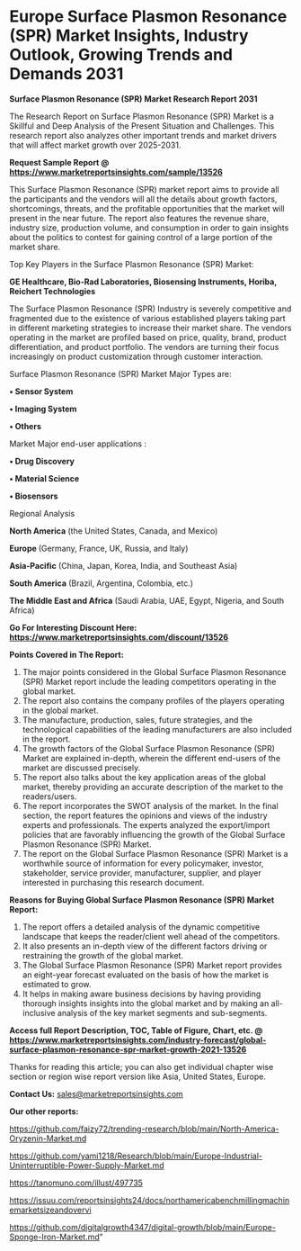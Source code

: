 # Europe Surface Plasmon Resonance (SPR) Market Insights, Industry Outlook, Growing Trends and Demands 2031

<strong>Surface Plasmon Resonance (SPR) Market Research Report 2031</strong>

The Research Report on Surface Plasmon Resonance (SPR) Market is a Skillful and Deep Analysis of the Present Situation and Challenges. This research report also analyzes other important trends and market drivers that will affect market growth over 2025-2031.

<strong>Request Sample Report @ <a href=https://www.marketreportsinsights.com/sample/13526>https://www.marketreportsinsights.com/sample/13526</a></strong>

This Surface Plasmon Resonance (SPR) market report aims to provide all the participants and the vendors will all the details about growth factors, shortcomings, threats, and the profitable opportunities that the market will present in the near future. The report also features the revenue share, industry size, production volume, and consumption in order to gain insights about the politics to contest for gaining control of a large portion of the market share.

Top Key Players in the Surface Plasmon Resonance (SPR) Market:

<strong>GE Healthcare, Bio-Rad Laboratories, Biosensing Instruments, Horiba, Reichert Technologies</strong>

The Surface Plasmon Resonance (SPR) Industry is severely competitive and fragmented due to the existence of various established players taking part in different marketing strategies to increase their market share. The vendors operating in the market are profiled based on price, quality, brand, product differentiation, and product portfolio. The vendors are turning their focus increasingly on product customization through customer interaction.

Surface Plasmon Resonance (SPR) Market Major Types are:

<strong>• Sensor System

• Imaging System

• Others</strong>

Market Major end-user applications :

<strong>• Drug Discovery

• Material Science

• Biosensors</strong>

Regional Analysis

</u><strong><b>North America</b></strong> (the United States, Canada, and Mexico)

<strong><b>Europe </b></strong>(Germany, France, UK, Russia, and Italy)

<strong><b>Asia-Pacific</b></strong> (China, Japan, Korea, India, and Southeast Asia)

<strong><b>South America</b></strong> (Brazil, Argentina, Colombia, etc.)

<strong><b>The Middle East and Africa</b></strong> (Saudi Arabia, UAE, Egypt, Nigeria, and South Africa)

<strong>Go For Interesting Discount Here: <a href=https://www.marketreportsinsights.com/discount/13526>https://www.marketreportsinsights.com/discount/13526</a></strong>

<strong>Points Covered in The Report:</strong>
<ol>
  <li>The major points considered in the Global Surface Plasmon Resonance (SPR) Market report include the leading competitors operating in the global market.</li>
  <li>The report also contains the company profiles of the players operating in the global market.</li>
  <li>The manufacture, production, sales, future strategies, and the technological capabilities of the leading manufacturers are also included in the report.</li>
  <li>The growth factors of the Global Surface Plasmon Resonance (SPR) Market are explained in-depth, wherein the different end-users of the market are discussed precisely.</li>
  <li>The report also talks about the key application areas of the global market, thereby providing an accurate description of the market to the readers/users.</li>
  <li>The report incorporates the SWOT analysis of the market. In the final section, the report features the opinions and views of the industry experts and professionals. The experts analyzed the export/import policies that are favorably influencing the growth of the Global Surface Plasmon Resonance (SPR) Market.</li>
  <li>The report on the Global Surface Plasmon Resonance (SPR) Market is a worthwhile source of information for every policymaker, investor, stakeholder, service provider, manufacturer, supplier, and player interested in purchasing this research document.</li>
</ol>
<strong>Reasons for Buying Global Surface Plasmon Resonance (SPR) Market Report:</strong>

<ol>
  <li>The report offers a detailed analysis of the dynamic competitive landscape that keeps the reader/client well ahead of the competitors.</li>
  <li>It also presents an in-depth view of the different factors driving or restraining the growth of the global market.</li>
  <li>The Global Surface Plasmon Resonance (SPR) Market report provides an eight-year forecast evaluated on the basis of how the market is estimated to grow.</li>
  <li>It helps in making aware business decisions by having providing thorough insights insights into the global market and by making an all-inclusive analysis of the key market segments and sub-segments.</li>
</ol>
<strong>Access full Report Description, TOC, Table of Figure, Chart, etc. @ <a href=https://www.marketreportsinsights.com/industry-forecast/global-surface-plasmon-resonance-spr-market-growth-2021-13526>https://www.marketreportsinsights.com/industry-forecast/global-surface-plasmon-resonance-spr-market-growth-2021-13526</a></strong>


Thanks for reading this article; you can also get individual chapter wise section or region wise report version like Asia, United States, Europe.

<strong>Contact Us:</strong>
sales@marketreportsinsights.com

<strong>Our other reports:</strong>

<a href=https://github.com/faizy72/trending-research/blob/main/North-America-Oryzenin-Market.md>https://github.com/faizy72/trending-research/blob/main/North-America-Oryzenin-Market.md</a>

<a href=https://github.com/yami1218/Research/blob/main/Europe-Industrial-Uninterruptible-Power-Supply-Market.md>https://github.com/yami1218/Research/blob/main/Europe-Industrial-Uninterruptible-Power-Supply-Market.md</a>

<a href=https://tanomuno.com/illust/497735>https://tanomuno.com/illust/497735</a>

<a href=https://issuu.com/reportsinsights24/docs/northamericabenchmillingmachinemarketsizeandovervi>https://issuu.com/reportsinsights24/docs/northamericabenchmillingmachinemarketsizeandovervi</a>

<a href=https://github.com/digitalgrowth4347/digital-growth/blob/main/Europe-Sponge-Iron-Market.md>https://github.com/digitalgrowth4347/digital-growth/blob/main/Europe-Sponge-Iron-Market.md</a>"
